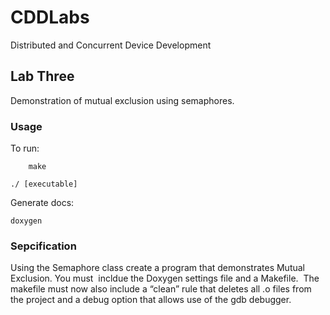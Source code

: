 # CDDLabs
Distributed and Concurrent Device Development

## Lab Three
Demonstration of mutual exclusion using semaphores.

### Usage
To run:
        
        make
        
	./ [executable]
	
Generate docs: 
        
	doxygen


### Sepcification
Using the Semaphore class create a program that demonstrates Mutual Exclusion. You must  incldue the Doxygen settings file and a Makefile.  The makefile must now also include a “clean” rule that deletes all .o files from the project and a debug option that allows use of the gdb debugger. 